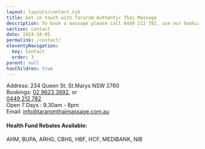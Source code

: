 ```yaml
---
layout: layouts/contact.njk
title: Get in touch with Tararom Authentic Thai Massage
description: To book a massage please call 0449 212 782, use our booking page or email info@tararomthaimassage.com.au. Tararom Authentic Thai Massage is located at 234 Queen St. St.Marys NSW 2760
section: contact
date: 2024-10-05
permalink: /contact/
eleventyNavigation:
  key: Contact
  order: 3
parent: null
hasChildren: true
---
```




  

<p>Address: 234 Queen St. St.Marys NSW 2760<br>
Bookings: <a title="Call Tararom Authentic Thai Massage" href="tel:+61296233692">02 9623 3692</a>, or<br>
<a title="Call Tararom Authentic Thai Massage" href="tel:+61449212782">0449 212 782</a><br>Open 7 Days : 9.30am - 8pm<br>
Email: <a href="mailto:info@tararomthaimassage.com.au">info@tararomthaimassage.com.au</a></p>




<h4>Health Fund Rebates Available:</h4>
<p>AHM, BUPA, ARHG, CBHS, HBF, HCF, MEDIBANK, NIB</p>
